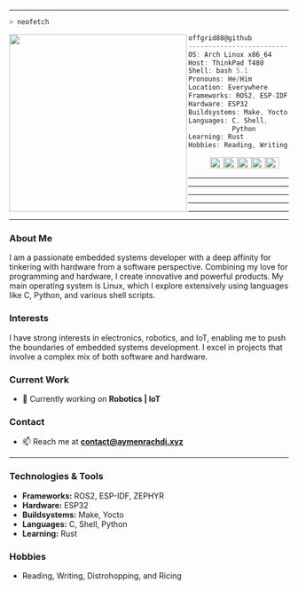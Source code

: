 

---

```zsh
> neofetch
```

<img align="left" src="https://i.imgur.com/QdGYfnf.jpg" width="320" /> 

```csharp
offgrid88@github
-------------------------
OS: Arch Linux x86_64
Host: ThinkPad T480
Shell: bash 5.1
Pronouns: He/Him
Location: Everywhere
Frameworks: ROS2, ESP-IDF, ZEPHYR
Hardware: ESP32
Buildsystems: Make, Yocto
Languages: C, Shell,
           Python
Learning: Rust
Hobbies: Reading, Writing, Distrohopping and Ricing
```

<p align="left">
  &nbsp; &nbsp; &nbsp; &nbsp; &nbsp;
  <img alt="#474342" src="https://via.placeholder.com/15/474342/000000?text=+" width="25" height="20" /><img alt="#fbedf6" src="https://via.placeholder.com/15/fbedf6/000000?text=+" width="25" height="20" /><img alt="#c9594d" src="https://via.placeholder.com/15/c9594d/000000?text=+" width="25" height="20" /><img alt="#f8b9b2" src="https://via.placeholder.com/15/f8b9b2/000000?text=+" width="25" height="20" /><img alt="#ae9c9d" src="https://via.placeholder.com/15/ae9c9d/000000?text=+" width="25" height="20" />
</p>

---
---
---
---
---
---
### About Me

I am a passionate embedded systems developer with a deep affinity for tinkering with hardware from a software perspective. Combining my love for programming and hardware, I create innovative and powerful products. My main operating system is Linux, which I explore extensively using languages like C, Python, and various shell scripts.

### Interests

I have strong interests in electronics, robotics, and IoT, enabling me to push the boundaries of embedded systems development. I excel in projects that involve a complex mix of both software and hardware.

### Current Work

- 🔭 Currently working on **Robotics | IoT**

### Contact

- 📫 Reach me at **[contact@aymenrachdi.xyz](mailto:contact@aymenrachdi.xyz)**

---

### Technologies & Tools

- **Frameworks:** ROS2, ESP-IDF, ZEPHYR
- **Hardware:** ESP32
- **Buildsystems:** Make, Yocto
- **Languages:** C, Shell, Python
- **Learning:** Rust

### Hobbies

- Reading, Writing, Distrohopping, and Ricing

